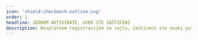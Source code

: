 ```yaml
---
icon: 'shield-checkmark-outline.svg'
order: 1
headline: JEDNOM AKTIVIRATE, UVEK STE ZAŠTIĆENI
description: Besplatnom registracijom na sajtu, zaštićeni ste svaki put kad putujete u inostranstvo. Pametno putno osiguranje za A1 korisnike. 
---
```

